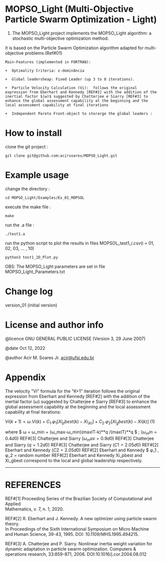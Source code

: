 # MOPSO_Light  (Multi-Objective Particle Swarm Optimization - Light)

1) The MOPSO_Light project implements the MOPSO_Light algorithm: a stochastic multi-objective optimization method. 

It is based on the Particle Swarm Optimization algorithm adapted for multi-objective problems.(Ref#01)

 	Main-Features (implemented in FORTRAN):

	+  Optimality Criteria: ε-dominância

	+  Global leadersheap: Fixed Leader (up 3 to 8 iterations). 

	+  Particle Velocity Calculation (Vi):  follows the original expression from Eberhart and Kennedy [REF#2] with the addition of the inertial factor $(ω)$ suggested by Chatterjee e Siarry [REF#3] to enhance the global assessment capability at the beginning and the local assessment capability at final iterations
	
	+  Independent Pareto Front-object to storarge the global leaders : 


# How to install

clone the git project : 

	git clone git@github.com:acirsoares/MOPSO_Light.git


# Example usage

change the directory :

	cd MOPSO_Light/Examples/Ex_01_MOPSOL

execute the make file :

	make

run the .a file :

	./test1.a

run the python script to plot the results in files MOPSOL_test1_$i.csv ($i = 01, 02, 03, ... , 10)

	python3 test1_2D_Plot.py 

OBS:
	The MOPSO_Light parameters are set in file MOPSO_Light_Parameters.txt 


# Change log

version_01 (initial version)  

# License and author info

 @licence GNU GENERAL PUBLIC LICENSE (Version 3, 29 June 2007)

 @date Oct 12, 2022

 @author Acir M. Soares Jr. <acir@ufsj.edu.br>


# Appendix 

The velocity "Vi" formula for the "K+1" iteration follows the original expression from Eberhart and Kennedy [REF#2] with the addition of the inertial factor $(ω)$ suggested by Chatterjee e Siarry [REF#3] to enhance the global assessment capability at the beginning and the local assessment capability at final iterations:

$Vi(k+1)=ω.Vi(k)+C_1.φ_1[Xi_pbest(k)−Xi_(k)] + C_2.φ_2[Xi_gbest(k)−Xi(k)]$ (1)

where $ ω = ω_min + (ω_max-ω_min)(maxIT-k)**q /(maxIT)**q $ ;
$(ω_min=0.4d0)$                   REF#[3] Chatterjee and Siarry
$(ω_max=0.9d0)$                   REF#[3] Chatterjee and Siarry
$(q=1.2d0)$                       REF#[3] Chatterjee and Siarry
$(C1=2.05d0)$                     REF#[2] Eberhart and Kennedy
$(C2=2.05d0)$                     REF#[2] Eberhart and Kennedy
$ φ_1 , φ_2 = random number       REF#[2] Eberhart and Kennedy
Xi_pbest and Xi_gbest correspond to the local and global leadership respectively.
____________________________________________________________________________________

# REFERENCES                                                                        

REF#[1] Proceeding Series of the Brazilian Society of Computational and Applied   
          Mathematics, v. 7, n. 1, 2020.                                          

REF#[2] R. Eberhart and J. Kennedy. A new optimizer using particle swarm theory.  
          In Proceedings of the Sixth International Symposium on Micro Machine    
          and Human Science, 39-43, 1995. DOI: 10.1109/MHS.1995.494215.           

REF#[3] A. Chatterjee and P. Siarry. Nonlinear inertia weight variation for       
          dynamic adaptation in particle swarm optimization. Computers &          
          operations research, 33:859-871, 2006. DOI:10.1016/j.cor.2004.08.012    

